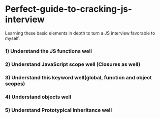 # Perfect-guide-to-cracking-js-interview

Learning these basic elements in depth to turn a JS interview favorable to myself.

### 1) Understand the JS functions well

### 2) Understand JavaScript scope well (Closures as well)

### 3) Understand this keyword well(global, function and object scopes)

### 4) Understand objects well

### 5) Understand Prototypical Inheritance well
